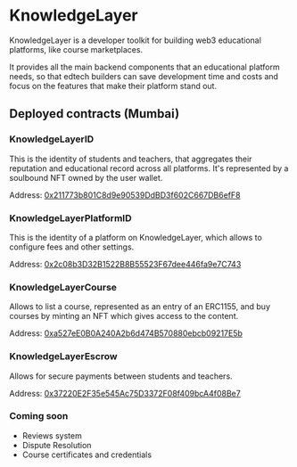 # KnowledgeLayer

KnowledgeLayer is a developer toolkit for building web3 educational platforms, like course marketplaces.

It provides all the main backend components that an educational platform needs, so that edtech builders can save development time and costs and focus on the features that make their platform stand out.

## Deployed contracts (Mumbai)

### KnowledgeLayerID

This is the identity of students and teachers, that aggregates their reputation and educational record across all platforms. It's represented by a soulbound NFT owned by the user wallet.

Address: [0x211773b801C8d9e90539DdBD3f602C667DB6efF8](https://mumbai.polygonscan.com/address/0x211773b801C8d9e90539DdBD3f602C667DB6efF8)

### KnowledgeLayerPlatformID

This is the identity of a platform on KnowledgeLayer, which allows to configure fees and other settings.

Address: [0x2c08b3D32B1522B8B55523F67dee446fa9e7C743](https://mumbai.polygonscan.com/address/0x2c08b3D32B1522B8B55523F67dee446fa9e7C743)

### KnowledgeLayerCourse

Allows to list a course, represented as an entry of an ERC1155, and buy courses by minting an NFT which gives access to the content.

Address: [0xa527eE0B0A240A2b6d474B570880ebcb09217E5b](https://mumbai.polygonscan.com/address/0xa527eE0B0A240A2b6d474B570880ebcb09217E5b)

### KnowledgeLayerEscrow

Allows for secure payments between students and teachers.

Address: [0x37220E2F35e545Ac75D3372F08f409bcA4f08Be7](https://mumbai.polygonscan.com/address/0x37220E2F35e545Ac75D3372F08f409bcA4f08Be7)


### Coming soon
- Reviews system
- Dispute Resolution
- Course certificates and credentials
